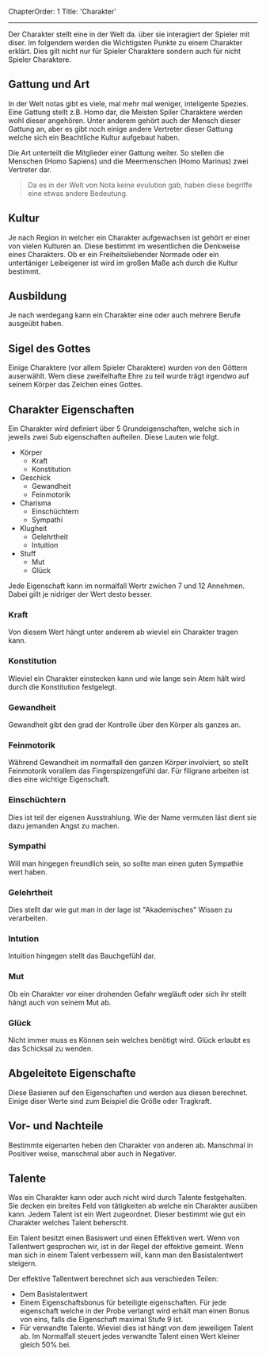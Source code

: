 ChapterOrder: 1
Title: 'Charakter'

---
Der Charakter stellt eine in der Welt da. über sie interagiert der Spieler mit diser.
Im folgendem werden die Wichtigsten Punkte zu einem Charakter erklärt. Dies gilt nicht
nur für Spieler Charaktere sondern auch für nicht Spieler Charaktere.

## Gattung und Art

In der Welt notas gibt es viele, mal mehr mal weniger, inteligente Spezies. Eine Gattung stellt
z.B. Homo dar, die Meisten Spiler Charaktere werden wohl dieser angehören. Unter anderem gehört auch
der Mensch dieser Gattung an, aber es gibt noch einige andere Vertreter dieser Gattung welche sich ein
Beachtliche Kultur aufgebaut haben.

Die Art unterteilt die Mitglieder einer Gattung weiter. So stellen die Menschen (Homo Sapiens) und die
Meermenschen (Homo Marinus) zwei Vertreter dar.

> Da es in der Welt von Nota keine evulution gab, haben diese begriffe eine
> etwas andere Bedeutung.

## Kultur

Je nach Region in welcher ein Charakter aufgewachsen ist gehört er einer von vielen Kulturen an.
Diese bestimmt im wesentlichen die Denkweise eines Charakters. Ob er ein Freiheitsliebender Normade oder 
ein untertäniger Leibeigener ist wird im großen Maße ach durch die Kultur bestimmt.

## Ausbildung

Je nach werdegang kann ein Charakter eine oder auch mehrere Berufe ausgeübt haben.

## Sigel des Gottes

Einige Charaktere (vor allem Spieler Charaktere) wurden von den Göttern auserwählt.
Wem diese zweifelhafte Ehre zu teil wurde trägt irgendwo auf seinem Körper das Zeichen
eines Gottes.

## Charakter Eigenschaften

Ein Charakter wird definiert über 5 Grundeigenschaften, welche sich in jeweils zwei Sub eigenschaften
aufteilen. Diese Lauten wie folgt.

 + Körper
   - Kraft
   - Konstitution
 + Geschick
   - Gewandheit
   - Feinmotorik
 + Charisma
   - Einschüchtern
   - Sympathi
 + Klugheit
   - Gelehrtheit
   - Intuition
 + Stuff
   - Mut
   - Glück
   
Jede Eigenschaft kann im normalfall Wertr zwichen 7 und 12 Annehmen.
Dabei gillt je nidriger der Wert desto besser.

### Kraft
Von diesem Wert hängt unter anderem ab wieviel ein Charakter tragen kann.

### Konstitution
Wieviel ein Charakter einstecken kann und wie lange sein Atem hält wird
durch die Konstitution festgelegt.

### Gewandheit
Gewandheit gibt den grad der Kontrolle über den Körper als ganzes an.

### Feinmotorik
Während Gewandheit im normalfall den ganzen Körper involviert, so stellt
Feinmotorik vorallem das Fingerspizengefühl dar. Für filigrane arbeiten
ist dies eine wichtige Eigenschaft.

### Einschüchtern
Dies ist teil der eigenen Ausstrahlung. Wie der Name vermuten läst dient
sie dazu jemanden Angst zu machen.

### Sympathi
Will man hingegen freundlich sein, so sollte man einen guten Sympathie wert
haben.

### Gelehrtheit
Dies stellt dar wie gut man in der lage ist "Akademisches" Wissen zu verarbeiten.

### Intution
Intuition hingegen stellt das Bauchgefühl dar. 

### Mut
Ob ein Charakter vor einer drohenden Gefahr wegläuft oder sich ihr stellt
hängt auch von seinem Mut ab.

### Glück
Nicht immer muss es Können sein welches benötigt wird. Glück erlaubt es
das Schicksal zu wenden. 

## Abgeleitete Eigenschafte
Diese Basieren auf den Eigenschaften und werden aus diesen berechnet. Einige diser
Werte sind zum Beispiel die Größe oder Tragkraft.

## Vor- und Nachteile
Bestimmte eigenarten heben den Charakter von anderen ab. Manschmal in
Positiver weise, manschmal aber auch in Negativer.

## Talente

Was ein Charakter kann oder auch nicht wird durch Talente festgehalten.
Sie decken ein breites Feld von tätigkeiten ab welche ein Charakter ausüben kann.
Jedem Talent ist ein Wert zugeordnet. Dieser bestimmt wie gut ein Charakter welches
Talent beherscht.

Ein Talent besitzt einen Basiswert und einen Effektiven wert. Wenn von
Tallentwert gesprochen wir, ist in der Regel der effektive gemeint.
Wenn man sich in einem Talent verbessern will, kann man den Basistalentwert
steigern.

Der effektive Tallentwert berechnet sich aus verschieden Teilen:
 + Dem Basistalentwert
 + Einem Eigenschaftsbonus für beteiligte eigenschaften.
   Für jede eigenschaft welche in der Probe verlangt wird erhält man
   einen Bonus von eins, falls die Eigenschaft maximal Stufe 9 ist.
 + Für verwandte Talente. Wieviel dies ist hängt von dem jeweiligen
   Talent ab. Im Normalfall steuert jedes verwandte Talent einen Wert
   kleiner gleich 50% bei. 
   
   